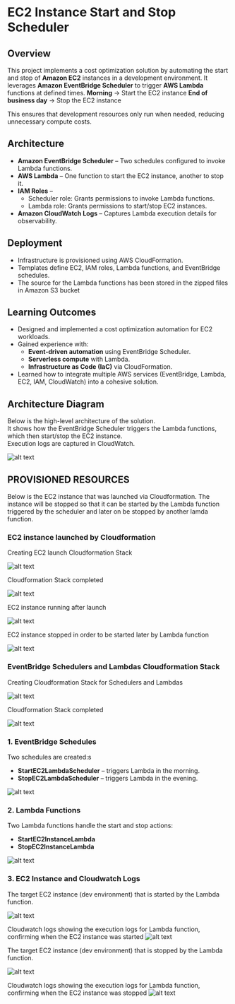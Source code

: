 # EC2 Instance Start and Stop Scheduler

## Overview
This project implements a cost optimization solution by automating the start and stop of **Amazon EC2** instances in a development environment. It leverages **Amazon EventBridge Scheduler** to trigger **AWS Lambda** functions at defined times.
**Morning** → Start the EC2 instance
**End of business day** → Stop the EC2 instance

This ensures that development resources only run when needed, reducing unnecessary compute costs.

## Architecture
- **Amazon EventBridge Scheduler** – Two schedules configured to invoke Lambda functions.
- **AWS Lambda** – One function to start the EC2 instance, another to stop it.
- **IAM Roles** –
    - Scheduler role: Grants permissions to invoke Lambda functions.
    - Lambda role: Grants permissions to start/stop EC2 instances.
- **Amazon CloudWatch Logs** – Captures Lambda execution details for observability.

## Deployment
- Infrastructure is provisioned using AWS CloudFormation.
- Templates define EC2, IAM roles, Lambda functions, and EventBridge schedules.
- The source for the Lambda functions has been stored in the zipped files in Amazon S3 bucket

## Learning Outcomes
- Designed and implemented a cost optimization automation for EC2 workloads.
- Gained experience with:
    - **Event-driven automation** using EventBridge Scheduler.
    - **Serverless compute** with Lambda.
    - **Infrastructure as Code (IaC)** via CloudFormation.
- Learned how to integrate multiple AWS services (EventBridge, Lambda, EC2, IAM, CloudWatch) into a cohesive solution.

## Architecture Diagram
Below is the high-level architecture of the solution.  
It shows how the EventBridge Scheduler triggers the Lambda functions, which then start/stop the EC2 instance.  
Execution logs are captured in CloudWatch. 

![alt text](<images/architecture.png>)

## PROVISIONED RESOURCES
Below is the EC2 instance that was launched via Cloudformation. The instance will be stopped so that it can be started by the Lambda function triggered by the scheduler and later on be stopped by another lamda function. 

### EC2 instance launched by Cloudformation
Creating EC2 launch Cloudformation Stack

![alt text](<images/ec2-instance-cf-launch.png>)

Cloudformation Stack completed

![alt text](<images/ec2-instance-cf-launch-complete.png>)

EC2 instance running after launch

![alt text](<images/ec2-instance-running.png>)

EC2 instance stopped in order to be started later by Lambda function

![alt text](<images/ec2-instance-stopped-manually.png>)


### EventBridge Schedulers and Lambdas Cloudformation Stack
Creating Cloudformation Stack for Schedulers and Lambdas

![alt text](<images/lambda-scheduler-create.png>)

Cloudformation Stack completed

![alt text](<images/lambda-scheduler-create-complete.png>)

### 1. EventBridge Schedules
Two schedules are created:s
- **StartEC2LambdaScheduler** – triggers Lambda in the morning.  
- **StopEC2LambdaScheduler** – triggers Lambda in the evening. 

![alt text](<images/eventbridge-schedulers.png>)

### 2. Lambda Functions
Two Lambda functions handle the start and stop actions:  
- **StartEC2InstanceLambda**  
- **StopEC2InstanceLambda** 

![alt text](<images/lambda-functions.png>) 

### 3. EC2 Instance and Cloudwatch Logs
The target EC2 instance (dev environment) that is started by the Lambda function.

![alt text](<images/ec2-instance-started-by-lambda.png>) 

Cloudwatch logs showing the execution logs for Lambda function, confirming when the EC2 instance was started
![alt text](<images/ec2-instance-start-logs.png>) 


The target EC2 instance (dev environment) that is stopped by the Lambda function.

![alt text](<images/ec2-instance-stopped-by-lambda.png>) 

Cloudwatch logs showing the execution logs for Lambda function, confirming when the EC2 instance was stopped
![alt text](<images/ec2-instance-stop-logs.png>) 





